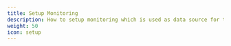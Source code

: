 ```yaml
---
title: Setup Monitoring
description: How to setup monitoring which is used as data source for the evalution of the quality gates. 
weight: 50
icon: setup
---
```


